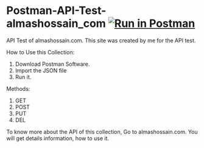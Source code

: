 # Postman-API-Test-almashossain_com                                               [![Run in Postman](https://run.pstmn.io/button.svg)](https://app.getpostman.com/run-collection/5fc3099323118964a2e1)
 API Test of almashossain.com. This site was created by me for the API test.
 
 How to Use this Collection:
 
1. Download Postman Software.
2. Import the JSON file
3. Run it.

 Methods:

1. GET
2. POST
3. PUT
4. DEL
 
 To know more about the API of this collection, Go to almashossain.com. You will get details information, how to use it. 
